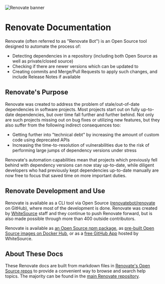 ![Renovate banner](https://app.renovatebot.com/images/whitesource_renovate_660_220.jpg)

# Renovate Documentation

Renovate (often referred to as "Renovate Bot") is an Open Source tool designed to automate the process of:

- Detecting dependencies in a repository (including both Open Source as well as private/closed source)
- Checking if there are newer versions which can be updated to
- Creating commits and Merge/Pull Requests to apply such changes, and include Release Notes if available

## Renovate's Purpose

Renovate was created to address the problem of stale/out-of-date dependencies in software projects.
Most projects start out on fully up-to-date dependencies, but over time fall further and further behind.
Not only are such projects missing out on bug fixes or utilizing new features, but they also suffer from the following indirect consequences too:

- Getting further into "technical debt" by increasing the amount of custom code using deprecated APIs
- Increasing the time-to-resolution of vulnerabilities due to the risk of performing large jumps of dependency versions under stress

Renovate's automation capabilities mean that projects which previously fell behind with dependency versions can now stay up-to-date, while diligent developers who had previously kept dependencies up-to-date manually are now free to focus that saved time on more important duties.

## Renovate Development and Use

Renovate is available as a CLI tool via Open Source ([renovatebot/renovate](https://github.com/renovatebot/renovate) on GitHub), where most of the development is done.
Renovate was created by [WhiteSource](https://whitesourcesoftware.com) staff and they continue to push Renovate forward, but is also made possible through more than 400 outside contributors.

Renovate is available as [an Open Source npm package](https://npmjs.com/packages/renovate), as [pre-built Open Source images on Docker Hub](https://hub.docker.com/repository/docker/renovate/renovate), or as a [free GitHub App](https://github.com/marketplace/renovate) hosted by WhiteSource.

## About These Docs

These Renovate docs are built from markdown files in [Renovate's Open Source repos](https://github.com/renovatebot/) to provide a convenient way to browse and search help topics.
The majority can be found in the [main Renovate repository](https://github.com/renovatebot/renovate/tree/main/docs/usage).

